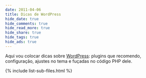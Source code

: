 ```yaml
---
date: 2011-04-06
title: Dicas de WordPress
hide_date: true
hide_comments: true
hide_read_more: true
hide_share: true
hide_tags: true
hide_ads: true
---
```


Aqui vou colocar dicas sobre [WordPress](http://br.wordpress.org/): plugins que recomendo, configuração, ajustes no tema e fuçadas no código PHP dele.

{% include list-sub-files.html %}
